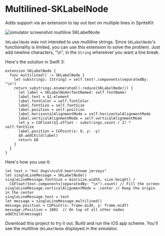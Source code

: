 # Multilined-SKLabelNode
Adds support via an extension to lay out text on multiple lines in SpriteKit

![simulator screenshot multiline SKLabelNode](http://i.imgur.com/7TmCORE.png)

`SKLabelNode` was not intended to use multiline strings. Since `SKLabelNode`'s functionality is limited, you can use this extension to solve the problem. Just add newline characters, "\n", in the `String` whereever you want a line break.

Here's the solution in Swift 3:

    extension SKLabelNode {
      func multilined() -> SKLabelNode {
        let substrings: [String] = self.text!.components(separatedBy: "\n")
        return substrings.enumerated().reduce(SKLabelNode()) {
          let label = SKLabelNode(fontNamed: self.fontName)
          label.text = $1.element
          label.fontColor = self.fontColor
          label.fontSize = self.fontSize
          label.position = self.position
          label.horizontalAlignmentMode = self.horizontalAlignmentMode
          label.verticalAlignmentMode = self.verticalAlignmentMode
          let y = CGFloat($1.offset - substrings.count / 2) * self.fontSize
          label.position = CGPoint(x: 0, y: -y)
          $0.addChild(label)
          return $0
        }
      }
    }

Here's how you use it:

    let text = "hot dogs\ncold beer\nteam jerseys"
    let singleLineMessage = SKLabelNode()
    singleLineMessage.fontSize = min(size.width, size.height) /
      CGFloat(text.components(separatedBy: "\n").count) // Fill the screen
    singleLineMessage.verticalAlignmentMode = .center // Keep the origin in the center
    singleLineMessage.text = text
    let message = singleLineMessage.multilined()
    message.position = CGPoint(x: frame.midX, y: frame.midY)
    message.zPosition = 1001  // On top of all other nodes
    addChild(message)
    
Download this project to try it out. Build and run the iOS app scheme. You'll see the multiline `SKLabelNode` displayed in the simulator.
